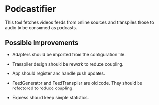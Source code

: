 # Podcastifier

This tool fetches videos feeds from online sources and transpiles those to audio to be consumed as podcasts.

## Possible Improvements

- Adapters should be imported from the configuration file.

- Transpiler design should be rework to reduce coupling.

- App should register and handle push updates.

- FeedGenerator and FeedTranspiler are old code. They should be refactored to reduce coupling.

- Express should keep simple statistics.
